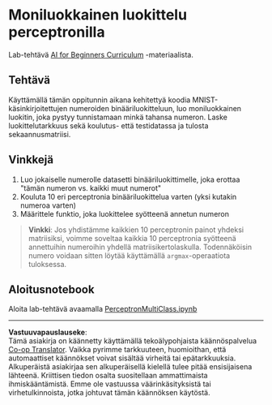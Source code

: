 <!--
CO_OP_TRANSLATOR_METADATA:
{
  "original_hash": "ba5d1eb353d20d3e7181066b3c424b99",
  "translation_date": "2025-08-29T11:39:45+00:00",
  "source_file": "lessons/3-NeuralNetworks/03-Perceptron/lab/README.md",
  "language_code": "fi"
}
-->
# Moniluokkainen luokittelu perceptronilla

Lab-tehtävä [AI for Beginners Curriculum](https://github.com/microsoft/ai-for-beginners) -materiaalista.

## Tehtävä

Käyttämällä tämän oppitunnin aikana kehitettyä koodia MNIST-käsinkirjoitettujen numeroiden binääriluokitteluun, luo moniluokkainen luokitin, joka pystyy tunnistamaan minkä tahansa numeron. Laske luokittelutarkkuus sekä koulutus- että testidatassa ja tulosta sekaannusmatriisi.

## Vinkkejä

1. Luo jokaiselle numerolle datasetti binääriluokittimelle, joka erottaa "tämän numeron vs. kaikki muut numerot"
1. Kouluta 10 eri perceptronia binääriluokittelua varten (yksi kutakin numeroa varten)
1. Määrittele funktio, joka luokittelee syötteenä annetun numeron

> **Vinkki**: Jos yhdistämme kaikkien 10 perceptronin painot yhdeksi matriisiksi, voimme soveltaa kaikkia 10 perceptronia syötteenä annettuihin numeroihin yhdellä matriisikertolaskulla. Todennäköisin numero voidaan sitten löytää käyttämällä `argmax`-operaatiota tuloksessa.

## Aloitusnotebook

Aloita lab-tehtävä avaamalla [PerceptronMultiClass.ipynb](PerceptronMultiClass.ipynb)

---

**Vastuuvapauslauseke**:  
Tämä asiakirja on käännetty käyttämällä tekoälypohjaista käännöspalvelua [Co-op Translator](https://github.com/Azure/co-op-translator). Vaikka pyrimme tarkkuuteen, huomioithan, että automaattiset käännökset voivat sisältää virheitä tai epätarkkuuksia. Alkuperäistä asiakirjaa sen alkuperäisellä kielellä tulee pitää ensisijaisena lähteenä. Kriittisen tiedon osalta suositellaan ammattimaista ihmiskääntämistä. Emme ole vastuussa väärinkäsityksistä tai virhetulkinnoista, jotka johtuvat tämän käännöksen käytöstä.